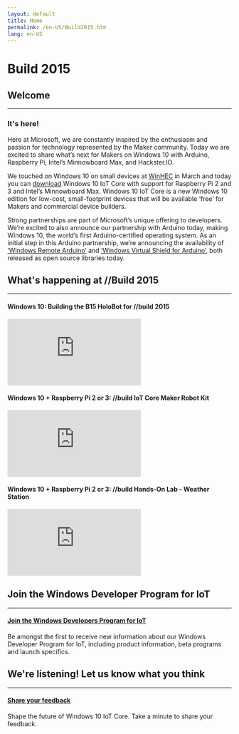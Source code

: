 ```yaml
---
layout: default
title: Home
permalink: /en-US/Build2015.htm
lang: en-US
---
```

<div class="build-2015-background">
  <div class="col-md-12 text-center">
    <h1>Build 2015</h1>
  </div>
</div>
<div class="row section-heading">
  <h2>Welcome</h2>
  <hr>
  <h3>It's here!</h3>
  <div class="build-2015-windows"></div>
  <p>Here at Microsoft, we are constantly inspired by the enthusiasm and passion for technology represented by the Maker community. Today we are excited to share what’s next for Makers on Windows 10 with Arduino, Raspberry Pi, Intel’s Minnowboard Max, and Hackster.IO.</p>

  <p>We touched on Windows 10 on small devices at <a href="https://msdn.microsoft.com/en-us/windows/hardware/dn913720(v=vs.85).aspx">WinHEC</a> in March and today you can <a href="https://dev.windows.com/en-US/iot">download</a> Windows 10 IoT Core with support for Raspberry Pi 2 and 3 and Intel’s Minnowboard Max. Windows 10 IoT Core is a new Windows 10 edition for low-cost, small-footprint devices that will be available ‘free’ for Makers and commercial device builders.</p>

  <p>Strong partnerships are part of Microsoft’s unique offering to developers. We’re excited to also announce our partnership with Arduino today, making Windows 10, the world’s first Arduino-certified operating system. As an initial step in this Arduino partnership, we’re announcing the availability of <a href="http://ms-iot.github.io/content/win10/SetupWRA.htm">‘Windows Remote Arduino’</a> and <a href="http://ms-iot.github.io/content/win10/SetupWVSA.htm">‘Windows Virtual Shield for Arduino’</a>, both released as open source libraries today.</p>

</div>
<div class="row section-heading">
  <h2>What's happening at //Build 2015</h2>
  <hr>
  <div class="col-md-12">
    <div class="col-md-4">
        <h4>Windows 10: Building the B15 HoloBot for //build 2015</h4>
        <iframe class="build2015-iframe" src="https://www.youtube.com/embed/r1PaAWvygQk" frameborder="0" allowfullscreen></iframe>
    </div>
    <div class="col-md-4">
        <h4>Windows 10 + Raspberry Pi 2 or 3: //build IoT Core Maker Robot Kit</h4>
        <iframe class="build2015-iframe" src="https://www.youtube.com/embed/aKCieb-Gf2g" frameborder="0" allowfullscreen></iframe>
    </div>
    <div class="col-md-4">
        <h4>Windows 10 + Raspberry Pi 2 or 3: //build Hands-On Lab - Weather Station</h4>
        <iframe class="build2015-iframe" src="https://www.youtube.com/embed/Hkm4THS3Rf8" frameborder="0" allowfullscreen></iframe>
    </div>
  </div>
</div>
<div class="row section-heading">
  <h2>Join the Windows Developer Program for IoT</h2>
  <hr>
  <a href="{{site.signupurl}}">
      <h4 class="btn btn-default btn-build">Join the Windows Developers Program for IoT</h4>
    </a>
    <p>Be amongst the first to receive new information about our Windows Developer Program for IoT, including product information, beta programs and launch specifics.</p>
</div>
<div class="row section-heading">
  <h2>We're listening! Let us know what you think</h2>
  <hr>
  <a href="https://microsoft.qualtrics.com/jfe/form/SV_3ZUHQMqjAcS8zDT">
      <h4 class="btn btn-default btn-build">Share your feedback</h4>
    </a>
    <p>Shape the future of Windows 10 IoT Core. Take a minute to share your feedback.</p>
</div>
